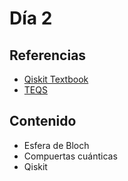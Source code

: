 # Día 2

## Referencias 

* [Qiskit Textbook](https://qiskit.org/textbook/preface.html)
* [TEQS](https://github.com/The-Eigensolvers/TEQS)

## Contenido

* Esfera de Bloch
* Compuertas cuánticas
* Qiskit
